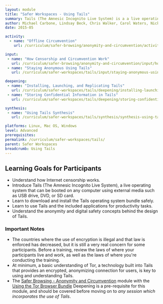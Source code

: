 ```yaml
---
layout: module
title: "Safer Workspaces - Using Tails"
summary: Tails (The Amnesic Incognito Live System) is a a live operating system, or an operating system which can be run directly from an external media storage device such as a USB stick or SD card. In addition to being portable, Tails leaves no trace of itself once disconnected from a machine, and routes all internet traffic through the Tor network.
author: Michael Carbone, Lindsay Beck, Chris Walker, Carol Waters, Nick Sera-Leyva
date: 2015-05

activity:
  - name: "Offline Circumvention"
    url: /curriculum/safer-browsing/anonymity-and-circumvention/activity-discussion/offline-circumvention/

input:
 - name: "How Censorship and Circumvention Work"
   url: /curriculum/safer-browsing/anonymity-and-circumvention/input/how-censorship-and-circumvention-work/
 - name: "Staying Anonymous Using Tails"
   url: /curriculum/safer-workspaces/tails/input/staying-anonymous-using-tails/

deepening:
 - name: "Installing, Launching, and Replicating Tails"
   url: /curriculum/safer-workspaces/tails/deepening/installing-launching-replicating-tails/
 - name: "Storing Confidential Information in Tails"
   url: /curriculum/safer-workspaces/tails/deepening/storing-confidential-information-tails/

synthesis:
 - name: "Using Tails Synthesis"
   url: /curriculum/safer-workspaces/tails/synthesis/synthesis-using-tails/

platforms: Linux, Mac OS, Windows
level: Advanced
prerequisites:
permalink: /curriculum/safer-workspaces/tails/
parent: Safer Workspaces
breadcrumb: Using Tails
---
```

## Learning Goals for Participants
- Understand how Internet censorship works.
- Introduce Tails (The Amnesic Incognito Live System), a live operating system that can be booted on any computer using external media such as USB drive, DVD, or SD card.
- Learn to download and install the Tails operating system bundle safely.
- Learn to use Tails and the included applications for productivity tasks.
- Understand the anonymity and digital safety concepts behind the design of Tails.

### Important Notes
- The countries where the use of encryption is illegal and that law is enforced has decreased, but it is still a very real concern for some participants. Before a training, review the laws of where your participants live and work, as well as the laws of where you're conducting the training.
- At minimum, a basic understanding of Tor, a technology built into Tails that provides an encrypted, anonymizing connection for users, is key to using and understanding Tails.
- The [Safer Browsing - Anonymity and Circumvention](/curriculum/safer-browsing/anonymity-and-circumvention/) module with the [Using the Tor Browser Bundle](/curriculum/safer-browsing/anonymity-and-circumvention/deepening/using-tor/) Deepening is a pre-requisite for this module, and should be covered before moving on to *any session which incorporates the use of Tails*.
